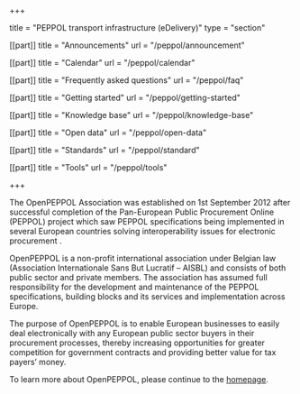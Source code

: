 +++

title = "PEPPOL transport infrastructure (eDelivery)"
type = "section"

[[part]]
title = "Announcements"
url = "/peppol/announcement"

[[part]]
title = "Calendar"
url = "/peppol/calendar"

[[part]]
title = "Frequently asked questions"
url = "/peppol/faq"

[[part]]
title = "Getting started"
url = "/peppol/getting-started"

[[part]]
title = "Knowledge base"
url = "/peppol/knowledge-base"

[[part]]
title = "Open data"
url = "/peppol/open-data"

[[part]]
title = "Standards"
url = "/peppol/standard"

[[part]]
title = "Tools"
url = "/peppol/tools"

+++

The OpenPEPPOL Association was established on 1st September 2012 after successful completion of the Pan-European Public Procurement Online (PEPPOL) project which saw PEPPOL specifications being implemented in several European countries solving interoperability issues for electronic procurement .

OpenPEPPOL is a non-profit international association under Belgian law (Association Internationale Sans But Lucratif – AISBL) and consists of both public sector and private members. The association has assumed full responsibility for the development and maintenance of the PEPPOL specifications, building blocks and its services and implementation across Europe.

The purpose of OpenPEPPOL is to enable European businesses to easily deal electronically with any European public sector buyers in their procurement processes, thereby increasing opportunities for greater competition for government contracts and providing better value for tax payers’ money.

To learn more about OpenPEPPOL, please continue to the [homepage](http://www.peppol.eu/).